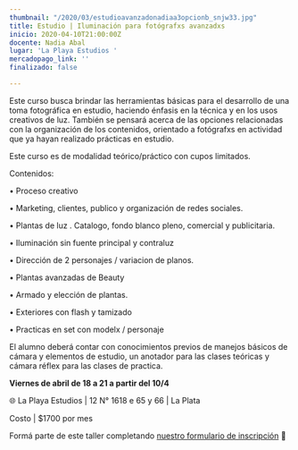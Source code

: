 ```yaml
---
thumbnail: "/2020/03/estudioavanzadonadiaa3opcionb_snjw33.jpg"
title: Estudio | Iluminación para fotógrafxs avanzadxs
inicio: 2020-04-10T21:00:00Z
docente: Nadia Abal
lugar: 'La Playa Estudios '
mercadopago_link: ''
finalizado: false

---
```

Este curso busca brindar las herramientas básicas para el desarrollo de una toma fotográfica en estudio, haciendo énfasis en la técnica y en los usos creativos de luz. También se pensará acerca de las opciones relacionadas con la organización de los contenidos, orientado a fotógrafxs en actividad que ya hayan realizado prácticas en estudio.

Este curso es de modalidad teórico/práctico con cupos limitados.

Contenidos:

• Proceso creativo

• Marketing, clientes, publico y organización de redes sociales.

• Plantas de luz . Catalogo, fondo blanco pleno, comercial y publicitaria.

• Iluminación sin fuente principal y contraluz

• Dirección de 2 personajes / variacion de planos.

•  Plantas avanzadas de Beauty

• Armado y elección de plantas.

• Exteriores con flash y tamizado

• Practicas en set con modelx / personaje

El alumno deberá contar con conocimientos previos de manejos básicos de cámara y elementos de estudio, un anotador para las clases teóricas y cámara réflex para las clases de practica.

**Viernes de abril de 18 a 21 a partir del 10/4**

🌐 La Playa Estudios | 12 N° 1618 e 65 y 66 | La Plata

Costo | $1700 por mes

Formá parte de este taller completando [nuestro formulario de inscripción](https://forms.gle/EhkzjABDjuebP7Cr7) 🔭